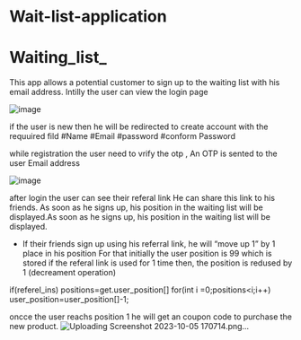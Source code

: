 # Wait-list-application
# Waiting_list_
This app allows a potential customer to sign up to the waiting list 
with his email address.
Intilly the user can view the login page 

![image](https://github.com/MOORTHYGS/Wait-list-application/assets/82669708/b25aca28-d624-42fb-aec6-4eee49644aab)



if the user is new then he will be redirected to create account
with the requuired fild
#Name
#Email
#password
#conform Password



 while registration the user  need to vrify the otp , 
 An OTP is sented to the user Email address

 ![image](https://github.com/MOORTHYGS/Wait-list-application/assets/82669708/25ded9ac-a318-4c57-95ad-469056036f70)

  after login the user can see their referal link 
  He can share this link to his friends.
  As soon as he signs up, his position in the waiting list will be 
displayed.As soon as he signs up, his position in the waiting list will be 
displayed.




- If their friends sign up using his referral link, he will “move up 1” by 1 
place in his position
For that initially the user position is 99 which is stored
if the referal link is used for 1 time
then,
the position is redused by 1
(decreament operation)


if(referel_ins)
positions=get.user_position[]
for(int i =0;positions<i;i++)
user_position=user_position[]-1;



oncce  the user reachs position 1
he will get an coupon code to purchase the new product.
![Uploading Screenshot 2023-10-05 170714.png…]()





